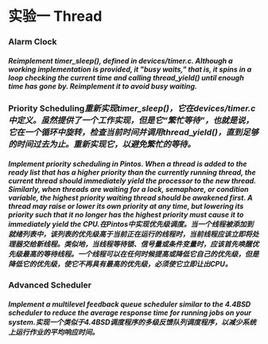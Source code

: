 # 实验一 Thread
### Alarm Clock
##### Reimplement timer_sleep(), defined in devices/timer.c. Although a working implementation is provided, it "busy waits," that is, it spins in a loop checking the current time and calling thread_yield() until enough time has gone by. Reimplement it to avoid busy waiting.
### Priority Scheduling*重新实现timer_sleep()，它在devices/timer.c中定义。虽然提供了一个工作实现，但是它“繁忙等待”，也就是说，它在一个循环中旋转，检查当前时间并调用thread_yield()，直到足够的时间过去为止。重新实现它，以避免繁忙的等待。*
##### Implement priority scheduling in Pintos. When a thread is added to the ready list that has a higher priority than the currently running thread, the current thread should immediately yield the processor to the new thread. Similarly, when threads are waiting for a lock, semaphore, or condition variable, the highest priority waiting thread should be awakened first. A thread may raise or lower its own priority at any time, but lowering its priority such that it no longer has the highest priority must cause it to immediately yield the CPU.*在Pintos中实现优先级调度。当一个线程被添加到就绪列表中，该列表的优先级高于当前正在运行的线程时，当前线程应该立即将处理器交给新线程。类似地，当线程等待锁、信号量或条件变量时，应该首先唤醒优先级最高的等待线程。一个线程可以在任何时候提高或降低它自己的优先级，但是降低它的优先级，使它不再具有最高的优先级，必须使它立即让出CPU。*
### Advanced Scheduler
##### Implement a multilevel feedback queue scheduler similar to the 4.4BSD scheduler to reduce the average response time for running jobs on your system.*实现一个类似于4.4BSD调度程序的多级反馈队列调度程序，以减少系统上运行作业的平均响应时间。*
